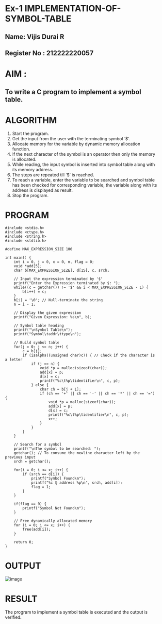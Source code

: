 # Ex-1 IMPLEMENTATION-OF-SYMBOL-TABLE
## Name: Vijis Durai R
## Register No : 212222220057
# AIM :
## To write a C program to implement a symbol table.
# ALGORITHM
1.	Start the program.
2.	Get the input from the user with the terminating symbol ‘$’.
3.	Allocate memory for the variable by dynamic memory allocation function.
4.	If the next character of the symbol is an operator then only the memory is allocated.
5.	While reading, the input symbol is inserted into symbol table along with its memory address.
6.	The steps are repeated till ‘$’ is reached.
7.	To reach a variable, enter the variable to be searched and symbol table has been checked for corresponding variable, the variable along with its address is displayed as result.
8.	Stop the program. 
# PROGRAM
```
#include <stdio.h> 
#include <ctype.h> 
#include <string.h> 
#include <stdlib.h>

#define MAX_EXPRESSION_SIZE 100

int main() {
    int i = 0, j = 0, x = 0, n, flag = 0; 
    void *add[5];
    char b[MAX_EXPRESSION_SIZE], d[15], c, srch;

    // Input the expression terminated by '$'
    printf("Enter the Expression terminated by $: ");
    while((c = getchar()) != '$' && i < MAX_EXPRESSION_SIZE - 1) { 
        b[i++] = c;
    }
    b[i] = '\0'; // Null-terminate the string
    n = i - 1;

    // Display the given expression
    printf("Given Expression: %s\n", b);

    // Symbol table heading
    printf("\nSymbol Table\n"); 
    printf("Symbol\taddr\ttype\n");

    // Build symbol table
    for(j = 0; j <= n; j++) { 
        c = b[j];
        if (isalpha((unsigned char)c)) { // Check if the character is a letter
            if (j == n) {
                void *p = malloc(sizeof(char)); 
                add[x] = p;
                d[x] = c; 
                printf("%c\t%p\tidentifier\n", c, p);
            } else {
                char ch = b[j + 1];
                if (ch == '+' || ch == '-' || ch == '*' || ch == '=') { 
                    void *p = malloc(sizeof(char));
                    add[x] = p;
                    d[x] = c; 
                    printf("%c\t%p\tidentifier\n", c, p); 
                    x++;
                }
            }
        }
    }

    // Search for a symbol
    printf("\nThe symbol to be searched: "); 
    getchar(); // To consume the newline character left by the previous input
    srch = getchar();
    
    for(i = 0; i <= x; i++) { 
        if (srch == d[i]) {
            printf("Symbol Found\n"); 
            printf("%c @ address %p\n", srch, add[i]); 
            flag = 1;
        }
    }

    if(flag == 0) {
        printf("Symbol Not Found\n");
    }

    // Free dynamically allocated memory
    for (i = 0; i <= x; i++) {
        free(add[i]);
    }

    return 0;
}
```
# OUTPUT
![image](https://github.com/user-attachments/assets/f87986d3-a4b2-49f4-bf60-f4d26bab5604)


# RESULT
 The program to implement a symbol table is executed and the output is verified.
